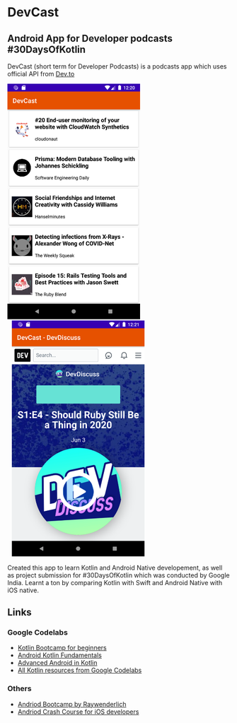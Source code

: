# DevCast

## Android App for Developer podcasts #30DaysOfKotlin

DevCast (short term for Developer Podcasts) is a podcasts app which uses official API from [Dev.to](https://dev.to)

<p float="left">
  <img src="./DevCast_screen_1.png"
     alt="DevCast Home Screen" width="300" />
  <img src="./DevCast_screen_2.png"
     alt="DevCast Home Screen" width="300"
     style="margin-left: 10px;" />
</p>

Created this app to learn Kotlin and Android Native developement, as well as project submission for #30DaysOfKotlin which was conducted by Google India. Learnt a ton by comparing Kotlin with Swift and Android Native with iOS native.

## Links

### Google Codelabs

- [Kotlin Bootcamp for beginners](https://developer.android.com/courses/kotlin-bootcamp/overview?utm_source=week1&utm_medium=email&utm_campaign=30DaysOfKotlin&utm_term=Basic)
- [Android Kotlin Fundamentals](https://developer.android.com/courses/kotlin-android-fundamentals/overview?utm_source=week1&utm_medium=email&utm_campaign=30DaysOfKotlin&utm_term=Intermediate)
- [Advanced Android in Kotlin](https://developer.android.com/courses/kotlin-android-advanced/overview?utm_source=week1&utm_medium=email&utm_campaign=30DaysOfKotlin&utm_term=Advanced)
- [All Kotlin resources from Google Codelabs](https://eventsonair.withgoogle.com/events/kotlin/resources)

### Others

- [Andriod Bootcamp by Raywenderlich](https://www.raywenderlich.com/10529094-android-bootcamp)
- [Andriod Crash Course for iOS developers](https://www.youtube.com/watch?v=gDEGd174K_Q&list=WL&index=42&t=0s)
